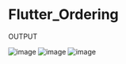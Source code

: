 # Flutter_Ordering
      
OUTPUT


![image](https://user-images.githubusercontent.com/105678913/236513533-c7ceb8f6-ecce-41b5-a62d-b32376d34342.png)
![image](https://user-images.githubusercontent.com/105678913/236513633-2612e1d8-af76-4631-af6d-ee0103ce3c0b.png)
![image](https://user-images.githubusercontent.com/105678913/236513695-eb64e33f-e5fc-4210-90b5-48ac159f3636.png)
